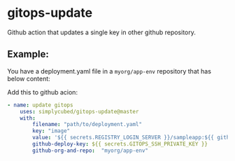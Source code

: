 # gitops-update

Github action that updates a single key in other github repository.

## Example:

You have a deployment.yaml file in a `myorg/app-env` repository that has below content:

Add this to github acion:

```yaml
- name: update gitops
	uses: simplycubed/gitops-update@master
	with:
		filename: "path/to/deployment.yaml"
		key: "image"
		value: '${{ secrets.REGISTRY_LOGIN_SERVER }}/sampleapp:${{ github.sha }}'
		github-deploy-key: ${{ secrets.GITOPS_SSH_PRIVATE_KEY }}
		github-org-and-repo:  "myorg/app-env"
```
